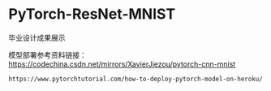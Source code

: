 # PyTorch-ResNet-MNIST
毕业设计成果展示

模型部署参考资料链接：
    https://codechina.csdn.net/mirrors/XavierJiezou/pytorch-cnn-mnist
    
    https://www.pytorchtutorial.com/how-to-deploy-pytorch-model-on-heroku/
